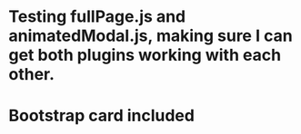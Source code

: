 # Testing fullPage.js and animatedModal.js, making sure I can get both plugins working with each other.
# Bootstrap card included
